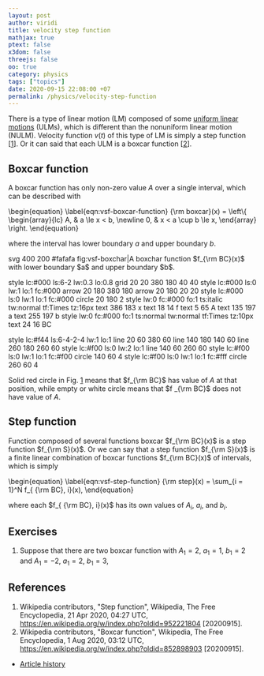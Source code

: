 ```yaml
---
layout: post
author: viridi
title: velocity step function
mathjax: true
ptext: false
x3dom: false
threejs: false
oo: true
category: physics
tags: ["topics"]
date: 2020-09-15 22:08:00 +07
permalink: /physics/velocity-step-function
---
```

There is a type of linear motion (LM) composed of some [uniform linear motions](uniform-linear-motion) (ULMs), which is different than the nonuniform linear motion (NULM). Velocity function $v(t)$ of this type of LM is simply a step function [[1](#ref1)]. Or it can said that each ULM is a boxcar function [[2](#ref2)].


## Boxcar function
A boxcar function has only non-zero value $A$ over a single interval, which can be described with

\begin{equation}
\label{eqn:vsf-boxcar-function}
{\rm boxcar}(x) =
\left\\{
\begin{array}{lc}
A, & a \le x < b, \newline
0, & x < a \cup b \le x,
\end{array}
\right.
\end{equation}

where the interval has lower boundary $a$ and upper boundary $b$.

<oo>
svg 400 200 #fafafa fig:vsf-boxchar|A boxchar function $f_{\rm BC}(x)$ with lower boundary $a$ and upper boundary $b$.

style lc:#000 ls:6-2 lw:0.3 lo:0.8
grid 20 20 380 180 40 40
style lc:#000 ls:0 lw:1 lo:1 fc:#000
arrow 20 180 380 180
arrow 20 180 20 20
style lc:#000 ls:0 lw:1 lo:1 fc:#000
circle 20 180 2
style lw:0 fc:#000 fo:1 ts:italic tw:normal tf:Times tz:16px
text 386 183 x
text 18 14 f
text 5 65 A
text 135 197 a
text 255 197 b
style lw:0 fc:#000 fo:1 ts:normal tw:normal tf:Times tz:10px
text 24 16 BC

style lc:#f44 ls:6-4-2-4 lw:1 lo:1
line 20 60 380 60
line 140 180 140 60
line 260 180 260 60
style lc:#f00 ls:0 lw:2 lo:1
line 140 60 260 60
style lc:#f00 ls:0 lw:1 lo:1 fc:#f00
circle 140 60 4
style lc:#f00 ls:0 lw:1 lo:1 fc:#fff
circle 260 60 4
</oo>

Solid red circle in Fig. <a href="#fig:fig:vsf-boxchar">1</a> means that $f_{\rm BC}$ has value of $A$ at that position, while empty or white circle means that $f _{\rm BC}$ does not have value of $A$.


## Step function
Function composed of several functions boxcar $f_{\rm BC}(x)$ is a step function $f_{\rm S}(x)$. Or we can say that a step function $f_{\rm S}(x)$ is a finite linear combination of boxcar functions $f_{\rm BC}(x)$ of intervals, which is simply

\begin{equation}
\label{eqn:vsf-step-function}
{\rm step}(x) = \sum_{i = 1}^N f_{ {\rm BC}, i}(x),
\end{equation}

where each $f_{ {\rm BC}, i}(x)$ has its own values of $A_i$, $a_i$, and $b_i$.


## Exercises
1. Suppose that there are two boxcar function with $A_1 = 2$, $a_1 = 1$, $b_1 = 2$ and $A_1 = -2$, $a_1 = 2$, $b_1 = 3$, 


## References
1. <a name="ref1"></a>Wikipedia contributors, "Step function", Wikipedia, The Free Encyclopedia, 21 Apr 2020, 04:27 UTC, <https://en.wikipedia.org/w/index.php?oldid=952221804> [20200915].
2. <a name="ref2"></a>Wikipedia contributors, "Boxcar function", Wikipedia, The Free Encyclopedia, 1 Aug 2020, 03:12 UTC, <https://en.wikipedia.org/w/index.php?oldid=852898903> [20200915].

+ [Article history](https://github.com/butiran/butiran.github.io/commits/master/_posts/phys/2020-09-15-velocity-step-function.md)
